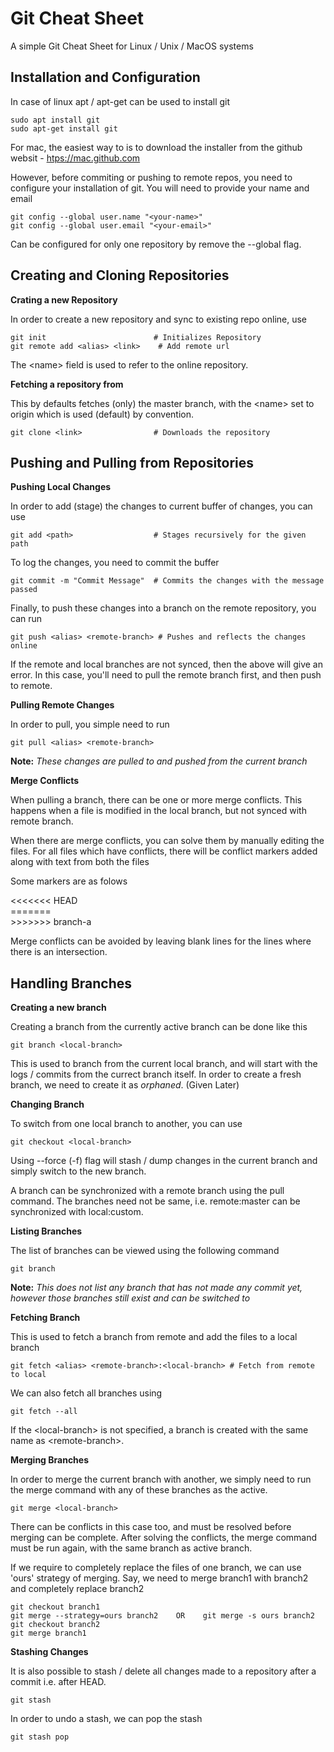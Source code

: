 # Git Cheat Sheet

A simple Git Cheat Sheet for Linux / Unix / MacOS systems

## Installation and Configuration

In case of linux apt / apt-get can be used to install git

    sudo apt install git
    sudo apt-get install git

For mac, the easiest way to is to download the installer from the github websit  -  [htps://mac.github.com](htps://mac.github.com)

However, before commiting or pushing to remote repos, you need to configure your installation of git. You will need to provide your name and email

    git config --global user.name "<your-name>"
    git config --global user.email "<your-email>"

Can be configured for only one repository by remove the --global flag.

## Creating and Cloning Repositories

**Crating a new Repository**

In order to create a new repository and sync to existing repo online, use

    git init                        # Initializes Repository
    git remote add <alias> <link>    # Add remote url

The \<name\> field is used to refer to the online repository.

**Fetching a repository from**

This by defaults fetches (only) the master branch, with the \<name\> set to origin which is used (default) by convention.

    git clone <link>                # Downloads the repository

## Pushing and Pulling from Repositories

**Pushing Local Changes**

In order to add (stage) the changes to current buffer of changes, you can use

    git add <path>                  # Stages recursively for the given path

To log the changes, you need to commit the buffer

    git commit -m "Commit Message"  # Commits the changes with the message passed

Finally, to push these changes into a branch on the remote repository, you can run

    git push <alias> <remote-branch> # Pushes and reflects the changes online

If the remote and local branches are not synced, then the above will give an error. In this case, you'll need to pull the remote branch first, and then push to remote.

**Pulling Remote Changes**

In order to pull, you simple need to run

    git pull <alias> <remote-branch>

**Note:** *These changes are pulled to and pushed from the current branch*

**Merge Conflicts**

When pulling a branch, there can be one or more merge conflicts. This happens when a file is modified in the local branch, but not synced with remote branch. 

When there are merge conflicts, you can solve them by manually editing the files. For all files which have conflicts, there will be conflict markers added along with text from both the files

Some markers are as folows

\<\<\<\<\<\<\< HEAD \
\=\=\=\=\=\=\= \
\>\>\>\>\>\>\> branch-a 

Merge conflicts can be avoided by leaving blank lines for the lines where there is an intersection.

## Handling Branches

**Creating a new branch**

Creating a branch from the currently active branch can be done like this

    git branch <local-branch>

This is used to branch from the current local branch, and will start with the logs / commits from the currect branch itself. In order to create a fresh branch, we need to create it as *orphaned*. (Given Later)

**Changing Branch**

To switch from one local branch to another, you can use

    git checkout <local-branch>

Using --force (-f) flag will stash / dump changes in the current branch and simply switch to the new branch.

A branch can be synchronized with a remote branch using the pull command. The branches need not be same, i.e. remote:master can be synchronized with local:custom.

**Listing Branches**

The list of branches can be viewed using the following command

    git branch

**Note:** *This does not list any branch that has not made any commit yet, however those branches still exist and can be switched to*

**Fetching Branch**

This is used to fetch a branch from remote and add the files to a local branch

    git fetch <alias> <remote-branch>:<local-branch> # Fetch from remote to local

<!-- **Note:** *The \<local-branch\> should not be already created* -->

We can also fetch all branches using

    git fetch --all

If the \<local-branch\> is not specified, a branch is created with the same name as \<remote-branch\>.

**Merging Branches**

In order to merge the current branch with another, we simply need to run the merge command with any of these branches as the active.

    git merge <local-branch>

There can be conflicts in this case too, and must be resolved before merging can be complete. After solving the conflicts, the merge command must be run again, with the same branch as active branch.

If we require to completely replace the files of one branch, we can use 'ours' strategy of merging. Say, we need to merge branch1 with branch2 and completely replace branch2

    git checkout branch1
    git merge --strategy=ours branch2    OR    git merge -s ours branch2
    git checkout branch2
    git merge branch1

**Stashing Changes**

It is also possible to stash / delete all changes made to a repository after a
commit i.e. after HEAD.

	git stash

In order to undo a stash, we can pop the stash

	git stash pop
